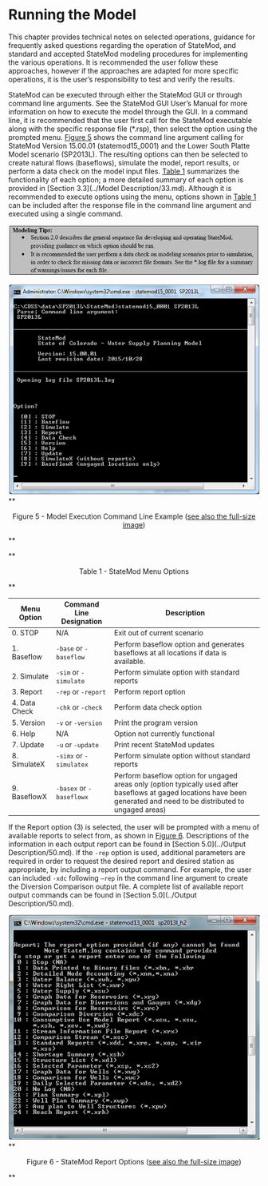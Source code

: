 # Running the Model #

This chapter provides technical notes on selected operations, guidance for frequently asked questions 
regarding the operation of StateMod, and standard and accepted StateMod modeling procedures for implementing 
the various operations. It is recommended the user follow these approaches, however if the approaches are adapted 
for more specific operations, it is the user’s responsibility to test and verify the results. 

StateMod can be executed through either the StateMod GUI or through command line arguments. See the StateMod GUI User’s 
Manual for more information on how to execute the model through the GUI. In a command line, it is recommended that the 
user first call for the StateMod executable along with the specific response file (\*.rsp), then select the option using 
the prompted menu. [Figure 5](#figure5) shows the command line argument calling for StateMod Version 15.00.01 (statemod15_0001) and 
the Lower South Platte Model scenario (SP2013L).  The resulting options can then be selected to create natural flows 
(baseflows), simulate the model, report results, or perform a data check on the model input files.  [Table 1](#table1) summarizes 
the functionality of each option; a more detailed summary of each option is provided in [Section 3.3](../Model Description/33.md). Although it is 
recommended to execute options using the menu, options shown in [Table 1](#table1) can be included after the response file in the 
command line argument and executed using a single command. 

<a name="modelingtip0"></a>
![modelingtip0](modelingtip0.PNG)

<a name="figure5"></a>
![71_5](71_5.PNG)
**<p style="text-align: center;">
Figure 5 - Model Execution Command Line Example (<a href="../71_5.PNG">see also the full-size image</a>)
</p>**

<a name="table1"></a>
**<p style="text-align: center;">
Table 1 - StateMod Menu Options
</p>**

| Menu Option			| Command Line Designation				| Description |
| -------------------   | ------------------------------------  | ----------- |
| 0. STOP				| N/A									| Exit out of current scenario
| 1. Baseflow			| `-base` or `-baseflow`					| Perform baseflow option and generates baseflows at all locations if data is available.
| 2. Simulate			| `-sim` or `-simulate`						| Perform simulate option with standard reports
| 3. Report				| `-rep` or `-report`						| Perform report option
| 4. Data Check			| `-chk` or `-check`						| Perform data check option
| 5. Version			| `-v` or `-version`						| Print the program version
| 6. Help				| N/A									| Option not currently functional
| 7. Update				| `-u` or `-update`							| Print recent StateMod updates
| 8. SimulateX			| `-simx` or  `-simulatex`					| Perform simulate option without standard reports
| 9. BaseflowX			| `-basex` or `-baseflowx`					| Perform baseflow option for ungaged areas only (option typically used after baseflows at gaged locations have been generated and need to be distributed to ungaged areas)

If the Report option (3) is selected, the user will be prompted with a menu of available reports to select from, as shown in 
[Figure 6](#figure6). Descriptions of the information in each output report can be found in [Section 5.0](../Output Description/50.md). If the `-rep` option is used, 
additional parameters are required in order to request the desired report and desired station as appropriate, by including a report 
output command. For example, the user can included `-xdc` following `–rep` in the command line argument to create the Diversion Comparison 
output file.  A complete list of available report output commands can be found in [Section 5.0](../Output Description/50.md).

<a name="figure6"></a>
![71_6](71_6.PNG)
**<p style="text-align: center;">
Figure 6 - StateMod Report Options (<a href="../71_6.PNG">see also the full-size image</a>)
</p>**
